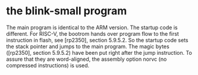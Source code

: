 # the blink-small program

The main program is identical to the ARM version. The startup code is different. For RISC-V, the bootrom hands over program flow to the first instruction in flash, see [rp2350], section 5.9.5.2.
So the startup code sets the stack pointer and jumps to the main program. The magic bytes ([rp2350], section 5.9.5.2) have been put right after the jump instruction. To assure that they are
word-aligned, the assembly option norvc (no compressed instructions) is used.

